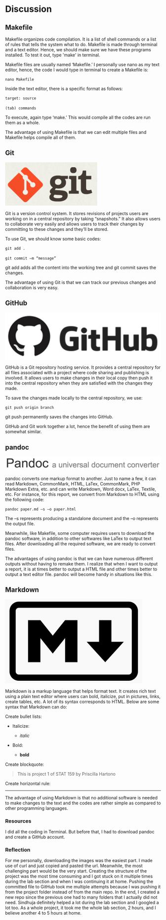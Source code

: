 # Discussion  
## Makefile
Makefile organizes code compilation. It is a list of shell commands or a list of rules that tells the system what to do. Makefile is made through terminal and a text editor. Hence, we should make sure we have these programs installed. To test it out, type 'make' in terminal. 

Makefile files are usually named ‘Makefile.’ I personally use nano as my text editor, hence, the code I would type in terminal to create a Makefile is:

	nano Makefile

Inside the text editor, there is a specific format as follows:

	target: source

	(tab) commands

To execute, again type ‘make.’ This would compile all the codes are run them as a whole.

The advantage of using Makefile is that we can edit multiple files and Makefile helps compile all of them. 


## Git
![Git logo](/Project1/images/git-logo.png)

Git is a version control system. It stores revisions of projects users are working on in a central repository by taking “snapshots.” It also allows users to collaborate very easily and allows users to track their changes by committing to these changes and they’ll be stored. 

To use Git, we should know some basic codes:

	git add .

	git commit –m “message”

git add adds all the content into the working tree and git commit saves the changes.

The advantage of using Git is that we can track our previous changes and collaboration is very easy.


## GitHub
![GitHub logo](/Project1/images/github-logo.png)

GitHub is a Git repository hosting service. It provides a central repository for all files associated with a project where code sharing and publishing is involved.  It allows users to make changes in their local copy then push it into the central repository when they are satisfied with the changes they made.

To save the changes made locally to the central repository, we use:

	git push origin branch

git push permanently saves the changes into GitHub.

GitHub and Git work together a lot, hence the benefit of using them are somewhat similar.


## pandoc
![pandoc logo](/Project1/images/pandoc-logo.png)

pandoc converts one markup format to another. Just to name a few, it can read Markdown, CommonMark, HTML, LaTex, CommonMark, PHP Markdown Extra, etc. and can write Markdown, Word docx, LaTex, Textile, etc. For instance, for this report, we convert from Markdown to HTML using the following code:

	pandoc paper.md –s –o paper.html

The –s represents producing a standalone document and the –o represents the output file.

Meanwhile, like Makefile, some computer requires users to download the pandoc software, in addition to other softwares like LaTex to output text files. After downloading all the required software, we are ready to convert files.

The advantages of using pandoc is that we can have numerous different outputs without having to remake them. I realize that when I want to output a report, it is at times better to output a HTML file and other times better to output a text editor file. pandoc will become handy in situations like this.


## Markdown
![Markdown logo](/Project1/images/markdown-logo.png)

Markdown is a markup language that helps format text. It creates rich text using a plain text editor where users can bold, italicize, put in pictures, links, create tables, etc. A lot of its syntax corresponds to HTML. Below are some syntax that Markdown can do:

Create bullet lists:

* Italicize:

	+ _italic_ 

* Bold:

	+ __bold__  

Create blockquote:

> This is project 1 of STAT 159
> by Priscilla Hartono

Create horizontal rule:

******

The advantage of using Markdown is that no additional software is needed to make changes to the text and the codes are rather simple as compared to other programming languages.

### Resources
I did all the coding in Terminal. But before that, I had to download pandoc and create a GitHub account.

### Reflection
For me personally, downloading the images was the easiest part. I made use of curl and just copied and pasted the url. Meanwhile, the most challenging part would be the very start. Creating the structure of the project was the most time consuming and I got stuck on it multiple times during the lab section and when I was continuing it at home. Pushing the committed file to GitHub took me multiple attempts because I was pushing it from the project folder instead of from the main repo. In the end, I created a new repo since the previous one had to many folders that I actually did not need. Sindhuja definitely helped a lot during the lab section and I googled a lot too.
As a whole project, it took me the whole lab section, 2 hours, and I believe another 4 to 5 hours at home.

